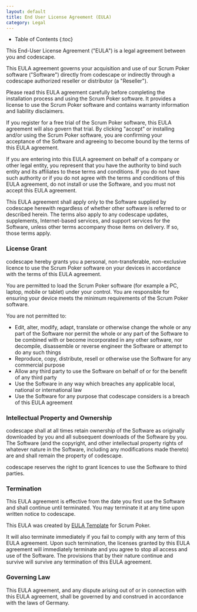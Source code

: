 ```yaml
---
layout: default
title: End User License Agreement (EULA)
category: Legal
---
```


* Table of Contents
{:toc}

This End-User License Agreement ("EULA") is a legal agreement between you and codescape.

This EULA agreement governs your acquisition and use of our Scrum Poker software ("Software") directly from codescape or indirectly through a codescape authorized reseller or distributor (a "Reseller").

Please read this EULA agreement carefully before completing the installation process and using the Scrum Poker software. It provides a license to use the Scrum Poker software and contains warranty information and liability disclaimers.

If you register for a free trial of the Scrum Poker software, this EULA agreement will also govern that trial. By clicking "accept" or installing and/or using the Scrum Poker software, you are confirming your acceptance of the Software and agreeing to become bound by the terms of this EULA agreement.

If you are entering into this EULA agreement on behalf of a company or other legal entity, you represent that you have the authority to bind such entity and its affiliates to these terms and conditions. If you do not have such authority or if you do not agree with the terms and conditions of this EULA agreement, do not install or use the Software, and you must not accept this EULA agreement.

This EULA agreement shall apply only to the Software supplied by codescape herewith regardless of whether other software is referred to or described herein. The terms also apply to any codescape updates, supplements, Internet-based services, and support services for the Software, unless other terms accompany those items on delivery. If so, those terms apply.

### License Grant

codescape hereby grants you a personal, non-transferable, non-exclusive licence to use the Scrum Poker software on your devices in accordance with the terms of this EULA agreement.

You are permitted to load the Scrum Poker software (for example a PC, laptop, mobile or tablet) under your control. You are responsible for ensuring your device meets the minimum requirements of the Scrum Poker software.

You are not permitted to:

* Edit, alter, modify, adapt, translate or otherwise change the whole or any part of the Software nor permit the whole or any part of the Software to be combined with or become incorporated in any other software, nor decompile, disassemble or reverse engineer the Software or attempt to do any such things
* Reproduce, copy, distribute, resell or otherwise use the Software for any commercial purpose
* Allow any third party to use the Software on behalf of or for the benefit of any third party
* Use the Software in any way which breaches any applicable local, national or international law
* Use the Software for any purpose that codescape considers is a breach of this EULA agreement

### Intellectual Property and Ownership

codescape shall at all times retain ownership of the Software as originally downloaded by you and all subsequent downloads of the Software by you. The Software (and the copyright, and other intellectual property rights of whatever nature in the Software, including any modifications made thereto) are and shall remain the property of codescape.

codescape reserves the right to grant licences to use the Software to third parties.

### Termination

This EULA agreement is effective from the date you first use the Software and shall continue until terminated. You may terminate it at any time upon written notice to codescape.

This EULA was created by [EULA Template](https://eulatemplate.com/) for Scrum Poker.

It will also terminate immediately if you fail to comply with any term of this EULA agreement. Upon such termination, the licenses granted by this EULA agreement will immediately terminate and you agree to stop all access and use of the Software. The provisions that by their nature continue and survive will survive any termination of this EULA agreement.

### Governing Law

This EULA agreement, and any dispute arising out of or in connection with this EULA agreement, shall be governed by and construed in accordance with the laws of Germany.
